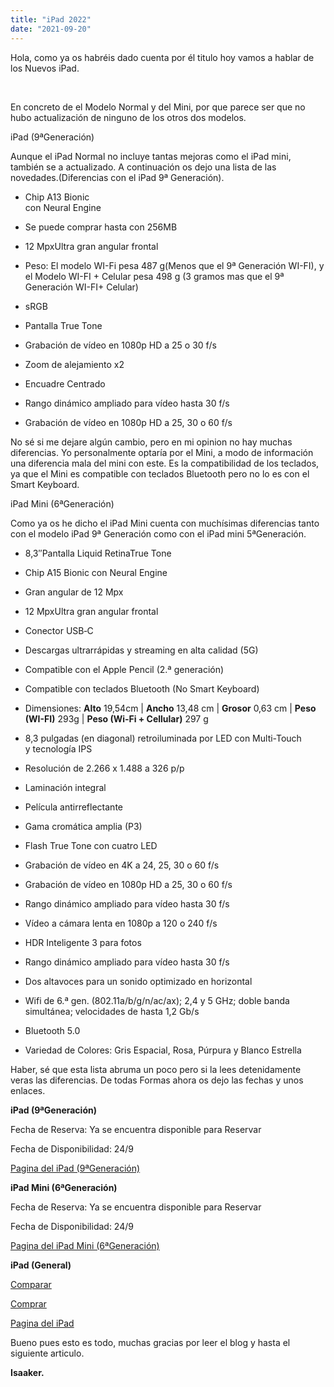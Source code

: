 ```yaml
---
title: "iPad 2022"
date: "2021-09-20"
---
```


Hola, como ya os habréis dado cuenta por él titulo hoy vamos a hablar de los Nuevos iPad.

 

En concreto de el Modelo Normal y del Mini, por que parece ser que no hubo actualización de ninguno de los otros dos modelos.

iPad (9ªGeneración)

Aunque el iPad Normal no incluye tantas mejoras como el iPad mini, también se a actualizado. A continuación os dejo una lista de las novedades.(Diferencias con el iPad 9ª Generación).

- Chip A13 Bionic  
    con Neural Engine
- Se puede comprar hasta con 256MB
- 12 MpxUltra gran angular frontal
- Peso: El modelo WI-Fi pesa 487 g(Menos que el 9ª Generación WI-FI), y el Modelo WI-FI + Celular pesa 498 g (3 gramos mas que el 9ª Generación WI-FI+ Celular)
- sRGB
- Pantalla True Tone
- Grabación de vídeo en 1080p HD a 25 o 30 f/s
- Zoom de alejamiento x2
    
- Encuadre Centrado
- Rango dinámico ampliado para vídeo hasta 30 f/s
- Grabación de vídeo en 1080p HD a 25, 30 o 60 f/s

No sé si me dejare algún cambio, pero en mi opinion no hay muchas diferencias. Yo personalmente optaría por el Mini, a modo de información una diferencia mala del mini con este. Es la compatibilidad de los teclados, ya que el Mini es compatible con teclados Bluetooth pero no lo es con el Smart Keyboard.

iPad Mini (6ªGeneración)

Como ya os he dicho el iPad Mini cuenta con muchísimas diferencias tanto con el modelo iPad 9ª Generación como con el iPad mini 5ªGeneración.

- 8,3″Pantalla Liquid RetinaTrue Tone
- Chip A15 Bionic con Neural Engine
- Gran angular de 12 Mpx
- 12 MpxUltra gran angular frontal
- Conector USB‑C
- Descargas ultrarrápidas y streaming en alta calidad (5G)
- Compatible con el Apple Pencil (2.ª generación)
- Compatible con teclados Bluetooth (No Smart Keyboard)
- Dimensiones: **Alto** 19,54cm | **Ancho** 13,48 cm | **Grosor** 0,63 cm | **Peso (WI-FI)** 293g | **Peso (Wi‑Fi + Cellular)** 297 g
- 8,3 pulgadas (en diagonal) retroiluminada por LED con Multi-Touch y tecnología IPS
- Resolución de 2.266 x 1.488 a 326 p/p
- Laminación integral
    
- Película antirreflectante
- Gama cromática amplia (P3)
- Flash True Tone con cuatro LED
- Grabación de vídeo en 4K a 24, 25, 30 o 60 f/s
- Grabación de vídeo en 1080p HD a 25, 30 o 60 f/s
- Rango dinámico ampliado para vídeo hasta 30 f/s
- Vídeo a cámara lenta en 1080p a 120 o 240 f/s
- HDR Inteligente 3 para fotos
- Rango dinámico ampliado para vídeo hasta 30 f/s
- Dos altavoces para un sonido optimizado en horizontal
- Wifi de 6.ª gen. (802.11a/b/g/n/ac/ax); 2,4 y 5 GHz; doble banda simultánea; velocidades de hasta 1,2 Gb/s
- Bluetooth 5.0
- Variedad de Colores: Gris Espacial, Rosa, Púrpura y Blanco Estrella

Haber, sé que esta lista abruma un poco pero si la lees detenidamente veras las diferencias. De todas Formas ahora os dejo las fechas y unos enlaces.

**iPad (9ªGeneración)**

Fecha de Reserva: Ya se encuentra disponible para Reservar

Fecha de Disponibilidad: 24/9

[Pagina del iPad (9ªGeneración)](https://www.apple.com/es/ipad-10.2/)

**iPad Mini (6ªGeneración)**

Fecha de Reserva: Ya se encuentra disponible para Reservar

Fecha de Disponibilidad: 24/9

[Pagina del iPad Mini (6ªGeneración)](https://www.apple.com/es/ipad-mini/)

**iPad (General)**

[Comparar](https://www.apple.com/es/ipad/compare/)

[Comprar](https://www.apple.com/es/shop/buy-ipad)

[Pagina del iPad](https://www.apple.com/es/ipad/)

Bueno pues esto es todo, muchas gracias por leer el blog y hasta el siguiente articulo.

**Isaaker.**
